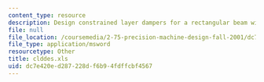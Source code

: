 ```yaml
---
content_type: resource
description: Design constrained layer dampers for a rectangular beam with plate CLDs
file: null
file_location: /coursemedia/2-75-precision-machine-design-fall-2001/dc7e420ed287228df6b94fdffcbf4567_clddes.xls
file_type: application/msword
resourcetype: Other
title: clddes.xls
uid: dc7e420e-d287-228d-f6b9-4fdffcbf4567
---
```

